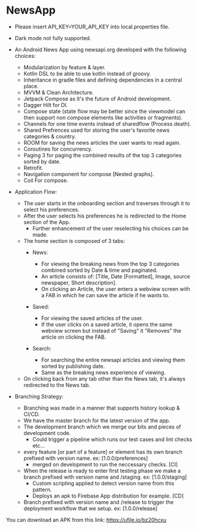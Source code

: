 # NewsApp

- Please insert API_KEY=YOUR_API_KEY into local.properties file.

- Dark mode not fully supported.

- An Android News App using newsapi.org developed with the following choices:
  - Modularization by feature & layer.
  - Kotlin DSL to be able to use kotlin instead of groovy.
  - Inheritance in gradle files and defining dependencies in a central place.
  - MVVM & Clean Architecture.
  - Jetpack Compose as it's the future of Android development.
  - Dagger Hilt for DI.
  - Compose state (state flow may be better since the viewmodel can then support non compose elements like activities or fragments).
  - Channels for one time events instead of sharedflow (Process death).
  - Shared Prefrences used for storing the user's favorite news categories & country.
  - ROOM for saving the news articles the user wants to read again.
  - Coroutines for concurrency.
  - Paging 3 for paging the combined results of the top 3 categories sorted by date.
  - Retrofit.
  - Navigation component for compose [Nested graphs].
  - Coil For compose. 
  
- Application Flow:
  - The user starts in the onboarding section and traverses through it to select his preferences.
  - After the user selects his preferences he is redirected to the Home section of the App. 
    - Further enhancement of the user reselecting his choices can be made.
  - The home section is composed of 3 tabs: 
    - News:
      - For viewing the breaking news from the top 3 categories combined sorted by Date & time and paginated.
      - An article consists of: [Title, Date [Formatted], Image, source newspaper, Short description].
      - On clicking an Article, the user enters a webview screen with a FAB in which he can save the article if he wants to.
      
    - Saved:
      - For viewing the saved articles of the user.
      - If the user clicks on a saved article, it opens the same webview screen but instead of "Saving" it "Removes" the article on clicking the FAB.
      
    - Search:
      - For searching the entire newsapi articles and viewing them sorted by publishing date.
      - Same as the breaking news experience of viewing.
  - On clicking back from any tab other than the News tab, it's always redirected to the News tab.

- Branching Strategy:
  - Branching was made in a manner that supports history lookup & CI/CD.
  - We have the master branch for the latest version of the app.
  - The development branch which we merge our bits and pieces of development code. 
    - Could trigger a pipeline which runs our test cases and lint checks etc...
  - every feature [or part of a feature] or element has its own branch prefixed with version name. ex: [1.0.0/preferences]
    - merged on development to run the neccessary checks. [CI]
  - When the release is ready to enter first testing phase we make a branch prefixed with version name and /staging. ex: [1.0.0/staging]
    - Custom scripting applied to detect version name from this pattern.
    - Deploys an apk to Firebase App distribution for example. [CD]
  - Branch prefixed with version name and /release to trigger the deployment workflow that we setup. ex: [1.0.0/release]
  
You can download an APK from this link: https://ufile.io/bz20hcxu
